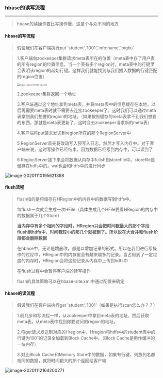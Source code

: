 ### hbase的读写流程

***

> hbase的读操作要比写操作慢，这是个与众不同的地方



#### hbase的写流程

> 假设我们在客户端执行put 'student','1001','info:name','bighu'

> 1.客户端向zookeeper集群请求meta表所在的位置（meta表中存了用户表的所有region的位置信息，当一个表有多个region时，meta表中的行键里会表明该region的起始行键。这样我们就能找到与我们插入数据的行键匹配的region位置）
>
> <img src="C:\Users\hu\AppData\Roaming\Typora\typora-user-images\image-20201110194427309.png" alt="image-20201110194427309" style="zoom: 50%;" />
>
> 2.zookeeper集群返回一个地址
>
> 3.客户端通过这个地址拿到meta表，并将meta表中的信息缓存在本地。以后再需要meta表时就不需要去连接zookeeper了，这时我们可以通过meta表拿到我们想要的region的地址。（如果按照缓存的meta表拿不到我们想要的东西，那就是meta表更新了，这时会去zookeeper请求新的meta表）
>
> 4.客户端将put请求发送到region所在的那个RegionServer中
>
> 5.RegionServer首先将改动写入预写入日志，然后才写入内存中。对于客户端来说，这时写操作已经结束。因为数据已经写到内存中，可以读到了
>
> 6.RegionServer接下来会将数据从内存中fullsh到storefile中。storefile是储存在hdfs中的。wal也会和hdfs中的进行同步

![image-20201110195621388](F:\学习笔记\hbase\image\hbase的写流程.png)



#### flush流程

> flush指的是将储存在HRegion中的内存中的数据写到hdfs中。
>
> 每flush一次就会生成一次HFile（具体生成几个HFile要看HRegion的内存中的数据属于几个Store）
>
> **当内存中有多个相同的字段时，HRegion只会把时间戳最大的那个字段flush到hdfs中，时间戳较小的那几个就被删了。所以说在大合并和flush阶段都会删除数据**
>
> 在hbase中，无论是增删改，都是以增加记录的形式。所以在我们进行写操作的过程中，HRegion中的内存里会有越来越多的记录。当占用到了一定程度的内存时，HRegion会将这些记录从内存中上传到hdfs中
>
> 在flush过程中会暂停客户端的读写操作
>
> flush的具体策略可以在hbase-site.xml中通过配置来确定



#### hbase的读流程

> 假设我们在客户端执行get 'student','1001'（如果是执行scan怎么办？？）

> 1.前几步和写流程一样，从zookeeper中拿到meta表的地址，然后获取meta表。从meta表中找到你要访问的region的地址。
>
> 2.将get请求发送到对应的Hregion中，Hregion将hdfs中的student表中的行键为1001的记录全加载到Block Cache中。（Block Cache是用作缓冲的一块内存）
>
> 3.对比Block Cache和Memory Store中的数据，如果有行键、列族列名都相同的数据，就将时间戳大的那个返回给客户端

![image-20201112164200271](C:\Users\hu\AppData\Roaming\Typora\typora-user-images\image-20201112164200271.png) 